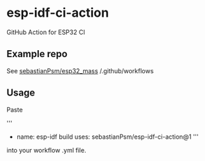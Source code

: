 # esp-idf-ci-action
GitHub Action for ESP32 CI

## Example repo
See [sebastianPsm/esp32_mass](https://github.com/sebastianPsm/esp32_mass) /.github/workflows

## Usage
Paste

'''
- name: esp-idf build
  uses: sebastianPsm/esp-idf-ci-action@1
'''

into your workflow .yml file.
